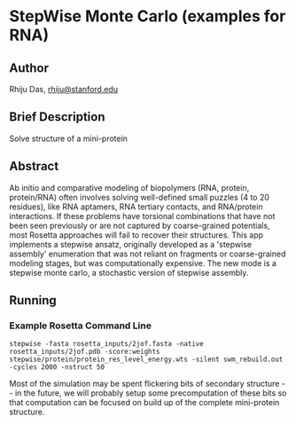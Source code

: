 # StepWise Monte Carlo (examples for RNA)

## Author
Rhiju Das, rhiju@stanford.edu

## Brief Description

Solve structure of a mini-protein

## Abstract

Ab initio and comparative modeling of biopolymers (RNA, protein, protein/RNA) often involves solving well-defined small puzzles (4 to 20 residues), like RNA aptamers, RNA tertiary contacts, and RNA/protein interactions. If these problems have torsional combinations that have not been seen previously or are not captured by coarse-grained potentials, most Rosetta approaches will fail to recover their structures.  This app implements a stepwise ansatz, originally developed as a 'stepwise assembly' enumeration that was not reliant on fragments or coarse-grained modeling stages, but was computationally expensive. The new mode is a stepwise monte carlo, a stochastic version of stepwise assembly. 


## Running
### Example Rosetta Command Line

```
stepwise -fasta rosetta_inputs/2jof.fasta -native rosetta_inputs/2jof.pdb -score:weights stepwise/protein/protein_res_level_energy.wts -silent swm_rebuild.out -cycles 2000 -nstruct 50
```

Most of the simulation may be spent flickering bits of secondary structure -- in the future, we will probably setup some precomputation of these bits so that computation can be focused on build up of the complete mini-protein structure.



